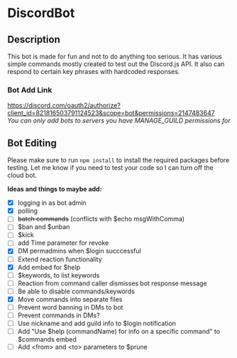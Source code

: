 # DiscordBot

## Description
This bot is made for fun and not to do anything too serious. It has various simple commands mostly created to test out the Discord.js API. It also can respond to certain key phrases with hardcoded responses. 

### Bot Add Link
https://discord.com/oauth2/authorize?client_id=821816503791124523&scope=bot&permissions=2147483647  
_You can only add bots to servers you have MANAGE_GUILD permissions for_

## Bot Editing
Please make sure to run `npm install` to install the required packages before testing. Let me know if you need to test your code so I can turn off the cloud bot.


**Ideas and things to maybe add:**

[comment]: # (the format - [ ] denotes a tickbox for markdown in github. This may not show up properly in the VScode markdown preview)

 - [x] logging in as bot admin
 - [x] polling
 - [ ] ~~batch commands~~ (conflicts with $echo msgWithComma)
 - [ ] $ban and $unban
 - [ ] $kick
 - [ ] add Time parameter for revoke
 - [x] DM permadmins when $login succcessful
 - [ ] Extend reaction functionality
 - [x] Add embed for $help
 - [ ] $keywords, to list keywords
 - [ ] Reaction from command caller dismisses bot response message
 - [ ] Be able to disable commands/keywords
 - [x] Move commands into separate files
 - [ ] Prevent word banning in DMs to bot
 - [ ] Prevent commands in DMs?
 - [ ] Use nickname and add guild info to $login notification
 - [ ] Add "Use $help (commandName) for info on a specific command" to $commands embed
 - [ ] Add \<from> and \<to> parameters to $prune
